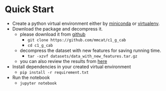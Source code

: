 # Quick Start
- Create a python virtual environment either by [miniconda](https://conda.io/miniconda.html) or [virtualenv](https://virtualenv.pypa.io/en/stable/).
- Download the package and decompress it.
  - please download it from [github](https://github.com/mmcat/c1_g_cab)
    - `git clone https://github.com/mmcat/c1_g_cab`
    - `cd c1_g_cab`
  - decompress the dataset with new features for saving running time.
    - `tar -xzvf datasets/data_with_new_features.tar.gz`
  - you can also review the results from [here](https://github.com/mmcat/c1_g_cab/blob/master/nyc_green_taxi_09_2015.ipynb)
- Install dependencies in your created virtual environment
  - `pip install -r requirement.txt`
- Run the notebook
  - `jupyter notebook`

  
